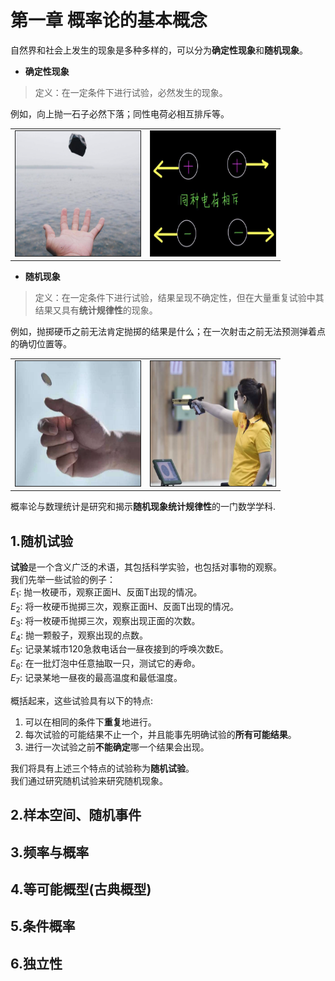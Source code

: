 # 第一章 概率论的基本概念
自然界和社会上发生的现象是多种多样的，可以分为**确定性现象**和**随机现象**。

- **确定性现象**
> 定义：在一定条件下进行试验，必然发生的现象。

例如，向上抛一石子必然下落；同性电荷必相互排斥等。
    
<p align="center">
<table><tr>
<td><img src=imgs/rock.png border=1 width=200 height=200></td>
<td><img src=imgs/charge.png border=1 width=200 height=200></td>
</tr></table>
</p>

- **随机现象**
> 定义：在一定条件下进行试验，结果呈现不确定性，但在大量重复试验中其结果又具有**统计规律性**的现象。 
 
例如，抛掷硬币之前无法肯定抛掷的结果是什么；在一次射击之前无法预测弹着点的确切位置等。
<p align="center">
<table><tr>
<td><img src=imgs/coin.png border=1 width=200 height=200></td>
<td><img src=imgs/shoot.png border=1 width=200 height=200></td>
</tr></table>
</p>


概率论与数理统计是研究和揭示**随机现象统计规律性**的一门数学学科.

## 1.随机试验
**试验**是一个含义广泛的术语，其包括科学实验，也包括对事物的观察。  
我们先举一些试验的例子：  
$E_1$: 抛一枚硬币，观察正面H、反面T出现的情况。  
$E_2$: 将一枚硬币抛掷三次，观察正面H、反面T出现的情况。  
$E_3$: 将一枚硬币抛掷三次，观察出现正面的次数。  
$E_4$: 抛一颗骰子，观察出现的点数。  
$E_5$: 记录某城市120急救电话台一昼夜接到的呼唤次数E。  
$E_6$: 在一批灯泡中任意抽取一只，测试它的寿命。  
$E_7$: 记录某地一昼夜的最高温度和最低温度。  

概括起来，这些试验具有以下的特点:  
1. 可以在相同的条件下**重复**地进行。
2. 每次试验的可能结果不止一个，并且能事先明确试验的**所有可能结果**。
3. 进行一次试验之前**不能确定**哪一个结果会出现。

我们将具有上述三个特点的试验称为**随机试验**。  
我们通过研究随机试验来研究随机现象。


## 2.样本空间、随机事件



## 3.频率与概率
## 4.等可能概型(古典概型) 
## 5.条件概率
## 6.独立性
